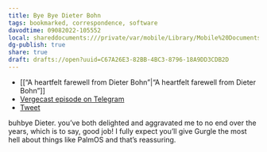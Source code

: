 ```yaml
---
title: Bye Bye Dieter Bohn
tags: bookmarked, correspondence, software
davodtime: 09082022-105552
local: shareddocuments:///private/var/mobile/Library/Mobile%20Documents/iCloud~md~obsidian/Documents/OBSHIDDIAN/drafts/C67A26E3-82BB-4BC3-8796-18A9DD3CDB2D.md
dg-publish: true
share: true
draft: drafts://open?uuid=C67A26E3-82BB-4BC3-8796-18A9DD3CDB2D
---
```

- [[“A heartfelt farewell from Dieter Bohn”|“A heartfelt farewell from Dieter Bohn”]]
- [Vergecast episode on Telegram](https://t.me/extratone/10455)
- [Tweet](https://twitter.com/NeoYokel/status/1499813302637154313)

buhbye Dieter. you’ve both delighted and aggravated me to no end over the years, which is to say, good job! I fully expect you’ll give Gurgle the most hell about things like PalmOS and that’s reassuring.